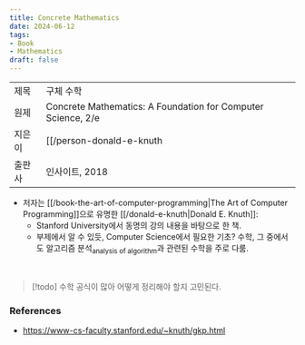 ```yaml
---
title: Concrete Mathematics
date: 2024-06-12
tags:
- Book
- Mathematics
draft: false
---
```



| | |
| --- | --- |
| 제목  | 구체 수학 |
| 원제 | Concrete Mathematics: A Foundation for Computer Science, 2/e|
| 지은이 | [[/person-donald-e-knuth|Donald E. Knuth]], [[et-al|et al.]] |
| 출판사 | 인사이트, 2018 |

- 저자는 [[/book-the-art-of-computer-programming|The Art of Computer Programming]]으로 유명한 [[/donald-e-knuth|Donald E. Knuth]]:
    - Stanford University에서 동명의 강의 내용을 바탕으로 한 책.
    - 부제에서 알 수 있듯, Computer Science에서 필요한 기초? 수학, 그 중에서도 알고리즘 분석<sub>analysis of algorithm</sub>과 관련된 수학을 주로 다룸.

<BR />

> [!todo] 수학 공식이 많아 어떻게 정리해야 할지 고민된다.


### References
- https://www-cs-faculty.stanford.edu/~knuth/gkp.html